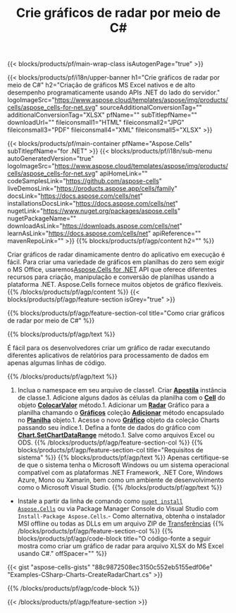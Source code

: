 ﻿---
title: Crie gráficos de radar por meio de C#
url: /pt/net/create-radar-chart/
description: C# Código de exemplo para criar gráficos de radar para Excel usando a biblioteca .NET. Use este código para criar um gráfico de radar para MS Excel em VB.NET, Asp.NET ou qualquer aplicativo baseado em .NET.
---
{{< blocks/products/pf/main-wrap-class isAutogenPage="true" >}}

{{< blocks/products/pf/i18n/upper-banner h1="Crie gráficos de radar por meio de C#" h2="Criação de gráficos MS Excel nativos e de alto desempenho programaticamente usando APIs .NET do lado do servidor." logoImageSrc="https://www.aspose.cloud/templates/aspose/img/products/cells/aspose_cells-for-net.svg" sourceAdditionalConversionTag="" additionalConversionTag="XLSX" pfName="" subTitlepfName="" downloadUrl="" fileiconsmall1="HTML" fileiconsmall2="JPG" fileiconsmall3="PDF" fileiconsmall4="XML" fileiconsmall5="XLSX" >}}

{{< blocks/products/pf/main-container pfName="Aspose.Cells" subTitlepfName="for .NET" >}}
{{< blocks/products/pf/i18n/sub-menu autoGeneratedVersion="true" logoImageSrc="https://www.aspose.cloud/templates/aspose/img/products/cells/aspose_cells-for-net.svg" apiHomeLink="" codeSamplesLink="https://github.com/aspose-cells" liveDemosLink="https://products.aspose.app/cells/family" docsLink="https://docs.aspose.com/cells/net" installationsDocsLink="https://docs.aspose.com/cells/net" nugetLink="https://www.nuget.org/packages/aspose.cells" nugetPackageName="" downloadAsLink="https://downloads.aspose.com/cells/net" learnAsLink="https://docs.aspose.com/cells/net" apiReference="" mavenRepoLink="" >}}
{{% blocks/products/pf/agp/content h2="" %}}

Criar gráficos de radar dinamicamente dentro do aplicativo em execução é fácil. Para criar uma variedade de gráficos em planilhas do zero sem exigir o MS Office, usaremos[Aspose.Cells for .NET](https://products.aspose.com/cells/net)  API que oferece diferentes recursos para criação, manipulação e conversão de planilhas usando a plataforma .NET. Aspose.Cells fornece muitos objetos de gráfico flexíveis.
{{% /blocks/products/pf/agp/content %}}
{{< blocks/products/pf/agp/feature-section isGrey="true" >}}

{{% blocks/products/pf/agp/feature-section-col title="Como criar gráficos de radar por meio de C#" %}}

{{% blocks/products/pf/agp/text %}}

É fácil para os desenvolvedores criar um gráfico de radar executando diferentes aplicativos de relatórios para processamento de dados em apenas algumas linhas de código.

{{% /blocks/products/pf/agp/text %}}

1. Inclua o namespace em seu arquivo de classe1. Criar [**Apostila**](https://apireference.aspose.com/cells/net/aspose.cells/workbook) instância de classe.1. Adicione alguns dados às células da planilha com o [**Cell**](https://apireference.aspose.com/cells/net/aspose.cells/cell) do objeto [**ColocarValor**](https://apireference.aspose.com/cells/net/aspose.cells/cell/methods/putvalue/index) método.1. Adicionar um [**Radar**](https://apireference.aspose.com/cells/net/aspose.cells.charts/charttype) Gráfico para a planilha chamando o [**Gráficos**](https://apireference.aspose.com/cells/net/aspose.cells.charts/chartcollection) coleção [**Adicionar**](https://apireference.aspose.com/cells/net/aspose.cells.charts/chartcollection/methods/add) método encapsulado no [**Planilha**](https://apireference.aspose.com/cells/net/aspose.cells/worksheet) objeto.1. Acesse o novo [**Gráfico**](https://apireference.aspose.com/cells/net/aspose.cells.charts/chart) objeto da coleção Charts passando seu índice.1. Defina a fonte de dados do gráfico com [**Chart.SetChartDataRange**](https://https://apireference.aspose.com/cells/net/aspose.cells.charts/chart/methods/setchartdatarange) método.1. Salve como arquivos Excel ou ODS.
{{% /blocks/products/pf/agp/feature-section-col %}}
{{% blocks/products/pf/agp/feature-section-col title="Requisitos de sistema" %}}
{{% blocks/products/pf/agp/text %}}
Apenas certifique-se de que o sistema tenha o Microsoft Windows ou um sistema operacional compatível com as plataformas .NET Framework, .NET Core, Windows Azure, Mono ou Xamarin, bem como um ambiente de desenvolvimento como o Microsoft Visual Studio.
{{% /blocks/products/pf/agp/text %}}
- Instale a partir da linha de comando como <code><a href="https://downloads.aspose.com/cells/net">nuget install Aspose.Cells</a></code> ou via Package Manager Console do Visual Studio com <code>Install-Package Aspose.Cells</code>.- Como alternativa, obtenha o instalador MSI offline ou todas as DLLs em um arquivo ZIP de <a href="https://downloads.aspose.com/cells/net">Transferências</a>
{{% /blocks/products/pf/agp/feature-section-col %}}
{{% blocks/products/pf/agp/code-block title="O código-fonte a seguir mostra como criar um gráfico de radar para arquivo XLSX do MS Excel usando C#." offSpacer="" %}}

{{< gist "aspose-cells-gists" "88c9872508ec3150c552eb5155edf06e" "Examples-CSharp-Charts-CreateRadarChart.cs" >}}

{{% /blocks/products/pf/agp/code-block %}}

{{< /blocks/products/pf/agp/feature-section >}}

<!-- aboutfile Starts -->